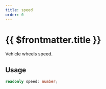 ```yaml
---
title: speed
order: 0
---
```


# {{ $frontmatter.title }}

Vehicle wheels speed.

## Usage

```ts
readonly speed: number;
```
